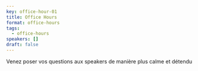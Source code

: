 ```yaml
---
key: office-hour-01
title: Office Hours
format: office-hours
tags:
  - office-hours
speakers: []
draft: false
---
```

Venez poser vos questions aux speakers de manière plus calme et détendu
